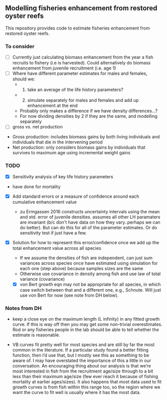 ## Modelling fisheries enhancement from restored oyster reefs

This repository provides code to estimate fisheries enhancement from restored oyster reefs.

### To consider

- [ ] Currently just calculating biomass enhancement from the year a fish recruits to fishery (i.e is harvested). Could alternatively do biomass enhancement from juvenile recruitment (i.e. age 1)
- [ ] Where have different parameter estimates for males and females, should we:
    - 1. take an average of the life history parameters?
    - 2. simulate separately for males and females and add up enhancement at the end
    - Probably only makes a difference if we have density differences...?
    - For now dividing densities by 2 if they are the same, and modelling separately
- [ ] gross vs. net production 
- Gross production: includes biomass gains by both living individuals and individuals that die in the intervening period
- Net production: only considers biomass gains by individuals that survives to maximum age using incremental weight gains

### TODO

- [X] Sensitivity analysis of key life history parameters
- have done for mortality

-   [X] Add standard errors or a measure of confidence around each cumulative enhancement value
  - zu Ermgassen 2016 constructs uncertainty intervals using the mean and std. error of juvenile densities. assumes all other LH paramaters are invariant (b/c don't have data on how they vary..perhaps we can do better). But can do this for all of the parameter estimates. Or do sensitivity test if just have a few.

-   [X] Solution for how to represent this error/confidence once we add up the total enhancement value across all species
  - If we assume the densities of fish are independent, can just sum variances across species once have estimated using simulation for each one (step above) because samples sizes are the same
  - Otherwise use covariance in density among fish and use law of total variance (covariance)
  
  - [x] von Bert growth eqn may not be appropriate for all species, in which case switch between that and a different one, e.g., Schnute. Will just use von Bert for now (see note from DH below).

### Notes from DH

-   keep a close eye on the maximum length (L infinity) in any fitted growth curve. If this is way off then you may get some non-trivial overestimates. Rod or any fisheries people in the lab should be able to tell whether the estimate is reasonable.

- VB curves fit pretty well for most species and are still by far the most common in the literature. If a particular study found a better fitting function, then I’d use that, but I mostly see this as something to be aware of. I may have overstated the importance of this a little in our conversation. An encouraging thing about our analysis is that we’re most interested in fish from the recruitment age/size through to a bit less than their maximum age/size (few ever reach it because of fishing mortality at earlier ages/sizes). It also happens that most data used to fit growth curves is from fish within this range too, so the region where we want the curve to fit well is usually where it has the most data.

